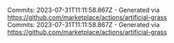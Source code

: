 Commits: 2023-07-31T11:11:58.867Z - Generated via https://github.com/marketplace/actions/artificial-grass
<br>
Commits: 2023-07-31T11:11:58.867Z - Generated via https://github.com/marketplace/actions/artificial-grass
<br>
